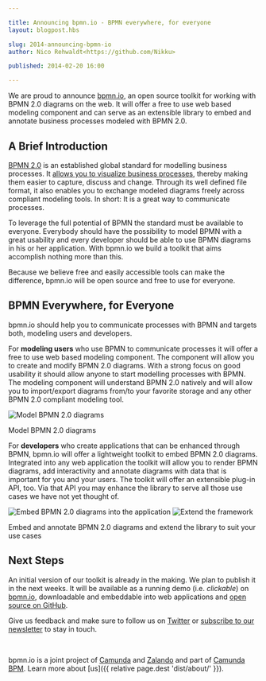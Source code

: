 ```yaml
---

title: Announcing bpmn.io - BPMN everywhere, for everyone
layout: blogpost.hbs

slug: 2014-announcing-bpmn-io
author: Nico Rehwaldt<https://github.com/Nikku>

published: 2014-02-20 16:00

---
```



<p class="introduction">
  We are proud to announce <a href="http://bpmn.io">bpmn.io</a>, an open source toolkit for working with BPMN 2.0 diagrams on the web.
  It will offer a free to use web based modeling component and can serve as an extensible library to embed and annotate business processes modeled with BPMN 2.0.
</p>

<!-- continue -->


## A Brief Introduction

<a href="http://www.bpmn.org/">BPMN 2.0</a> is an established global standard for modelling business processes. It <a href="http://camunda.org/bpmn/tutorial.html">allows you to visualize business processes</a>, thereby making them easier to capture, discuss and change.
Through its well defined file format, it also enables you to exchange modeled diagrams freely across compliant modeling tools. In short: It is a great way to communicate processes.

To leverage the full potential of BPMN the standard must be available to everyone.
Everybody should have the possibility to model BPMN with a great usability and every developer should be able to use BPMN diagrams in his or her application.
With bpmn.io we build a toolkit that aims accomplish nothing more than this.

Because we believe free and easily accessible tools can make the difference, bpmn.io will be open source and free to use for everyone.


## BPMN Everywhere, for Everyone

bpmn.io should help you to communicate processes with BPMN and targets both, modeling users and developers.

For __modeling users__ who use BPMN to communicate processes it will offer a free to use web based modeling component.
The component will allow you to create and modify BPMN 2.0 diagrams. With a strong focus on good usability it should allow anyone to start modelling processes with BPMN.
The modeling component will understand BPMN 2.0 natively and will allow you to import/export diagrams from/to your favorite storage and any other BPMN 2.0 compliant modeling tool.

<div class="bi-img">
  <img src="/assets/img/model.png" alt="Model BPMN 2.0 diagrams" class="img-responsive">
  <p class="caption">Model BPMN 2.0 diagrams</p>
</div>

For __developers__ who create applications that can be enhanced through BPMN, bpmn.io will offer a lightweight toolkit to embed BPMN 2.0 diagrams.
Integrated into any web application the toolkit will allow you to render BPMN diagrams, add interactivity and annotate diagrams with data that is important for you and your users.
The toolkit will offer an extensible plug-in API, too. Via that API you may enhance the library to serve all those use cases we have not yet thought of.

<div class="bi-img">
  <img src="{{assets}}/img/embed.png" alt="Embed BPMN 2.0 diagrams into the application" class="img-responsive">
  <img src="{{assets}}/img/extend.png" alt="Extend the framework" class="img-responsive">

  <p class="caption">Embed and annotate BPMN 2.0 diagrams and extend the library to suit your use cases</p>
</div>


## Next Steps

An initial version of our toolkit is already in the making. We plan to publish it in the next weeks.
It will be available as a running demo (i.e. _clickable_) on [bpmn.io](http://bpmn.io), downloadable and embeddable into web applications and [open source on GitHub](https://github.com/bpmn-io).

Give us feedback and make sure to follow us on [Twitter](https://twitter.com/bpmn_io) or [subscribe to our newsletter](http://bpmn.io) to stay in touch.

<br/>

bpmn.io is a joint project of [Camunda](http://www.camunda.com) and [Zalando](http://tech.zalando.com) and part of [Camunda BPM](http://camunda.org). Learn more about [us]({{ relative page.dest 'dist/about/' }}).



